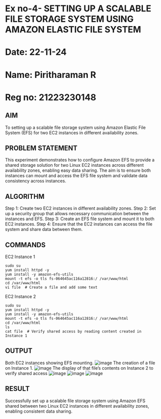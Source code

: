  # Ex no-4- SETTING UP A SCALABLE FILE STORAGE SYSTEM USING AMAZON ELASTIC FILE SYSTEM
 # Date: 22-11-24
 # Name: Piritharaman R
 # Reg no: 21223230148
 ## AIM
  To  setting up a scalable file storage system using Amazon Elastic File System (EFS) for two EC2 instances in different availability zones. 
## PROBLEM STATEMENT
This experiment demonstrates how to configure Amazon EFS to provide a shared storage solution for two Linux EC2 instances across different availability zones, enabling easy data sharing. The aim is to ensure both instances can mount and access the EFS file system and validate data consistency across instances.
## ALGORITHM
Step 1: Create two EC2 instances in different availability zones. Step 2: Set up a security group that
allows necessary communication between the instances and EFS. Step 3: Create an EFS file system
and mount it to both EC2 instances. Step 4: Ensure that the EC2 instances can access the file system
and share data between them.
## COMMANDS
EC2 Instance 1
```
sudo su
yum install httpd -y
yum install -y amazon-efs-utils
mount -t efs -o tls fs-064645ac116a12816:/ /var/www/html
cd /var/www/html
vi file  # Create a file and add some text
```
EC2 Instance 2
```
sudo su
yum install httpd -y
yum install -y amazon-efs-utils
mount -t efs -o tls fs-064645ac116a12816:/ /var/www/html
cd /var/www/html
ls
cat file  # Verify shared access by reading content created in Instance 1
```
## OUTPUT
Both EC2 instances showing EFS mounting.
![image](https://github.com/user-attachments/assets/3a087613-5c74-4627-9dec-f7297e02894b)
The creation of a file on Instance 1.
![image](https://github.com/user-attachments/assets/c766b858-9892-4da1-9e0a-4faae59f311e)
The display of that file’s contents on Instance 2 to verify shared access
![image](https://github.com/user-attachments/assets/8539521e-7e0b-4ebc-aa77-ab4bd23b25d2)
![image](https://github.com/user-attachments/assets/5d1bc2ce-419c-4d21-8f1a-8cef10478e71)
![image](https://github.com/user-attachments/assets/f2cc6142-0b1a-4132-b047-8479c31e7bf0)

## RESULT
 Successfully set up a scalable file storage system using Amazon EFS shared between two Linux EC2 instances in different availability zones, enabling consistent data sharing.

  


